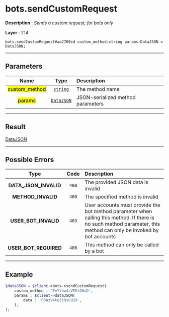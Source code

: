 # bots.sendCustomRequest

**Description** : *Sends a custom request; for bots only*

**Layer** : 214

```tl
bots.sendCustomRequest#aa2769ed custom_method:string params:DataJSON = DataJSON;
```

---

## Parameters

| Name | Type | Description |
| :---: | :---: | :--- |
| <mark>custom_method</mark> | [`string`](type/string) | The method name |
| <mark>params</mark> | [`DataJSON`](type/DataJSON) | JSON-serialized method parameters |

---

## Result

[DataJSON](type/DataJSON)

---

## Possible Errors

| Type | Code | Description |
| :---: | :---: | :--- |
| **DATA_JSON_INVALID** | `400` | The provided JSON data is invalid |
| **METHOD_INVALID** | `400` | The specified method is invalid |
| **USER_BOT_INVALID** | `403` | User accounts must provide the bot method parameter when calling this method. If there is no such method parameter, this method can only be invoked by bot accounts |
| **USER_BOT_REQUIRED** | `400` | This method can only be called by a bot |

---

## Example

```php
$dataJSON = $client->bots->sendCustomRequest(
	custom_method : 'TeYlbw4rVPOtQHaD',
	params : $client->dataJSON(
		data : 'P3AzV4tuJ5RsCU29',
	),
);
```